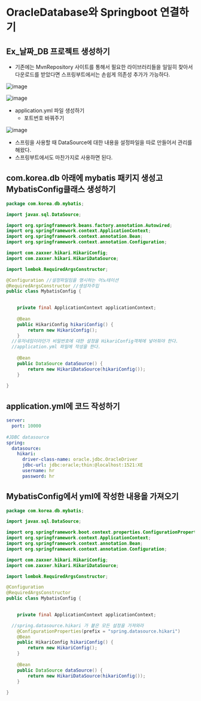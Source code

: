 # OracleDatabase와 Springboot 연결하기

## Ex_날짜_DB 프로젝트 생성하기
- 기존에는 MvnRepository 사이트를 통해서 필요한 라이브러리들을 일일히 찾아서 다운로드를 받았다면 스프링부트에서는 손쉽게 의존성 추가가 가능하다.

![image](https://github.com/to7485/Web1500/assets/54658614/89c7d872-00b3-4b66-a98e-15a77356c4d3)

![image](https://github.com/to7485/Web1500/assets/54658614/68f6ae7b-abcd-456a-8b71-ab8574022d17)

- application.yml 파일 생성하기
  - 포트번호 바꿔주기

 ![image](https://github.com/to7485/Web1500/assets/54658614/33b5b7e3-8c9f-48a8-9f86-a84b487edbce)

- 스프링을 사용할 때 DataSource에 대한 내용을 설정파일을 따로 만들어서 관리를 해왔다.
- 스프링부트에서도 마찬가지로 사용하면 된다.

## com.korea.db 아래에 mybatis 패키지 생성고 MybatisConfig클래스 생성하기
```java
package com.korea.db.mybatis;

import javax.sql.DataSource;

import org.springframework.beans.factory.annotation.Autowired;
import org.springframework.context.ApplicationContext;
import org.springframework.context.annotation.Bean;
import org.springframework.context.annotation.Configuration;

import com.zaxxer.hikari.HikariConfig;
import com.zaxxer.hikari.HikariDataSource;

import lombok.RequiredArgsConstructor;

@Configuration //설정파일임을 명시하는 어노테이션
@RequiredArgsConstructor //생성자주입
public class MybatisConfig {

	
	private final ApplicationContext applicationContext;
	
	@Bean
	public HikariConfig hikariConfig() {
		return new HikariConfig();
	}
  //유저네임이라던가 비밀번호에 대한 설정을 HikariConfig객체에 넣어줘야 한다.
  //application.yml 파일에 작성을 한다.
	
	@Bean
	public DataSource dataSource() {
		return new HikariDataSource(hikariConfig());
	}
	
}

```

## application.yml에 코드 작성하기
```yml
server:
  port: 10000
   
#JDBC datasource
spring:
  datasource:
    hikari:
      driver-class-name: oracle.jdbc.OracleDriver
      jdbc-url: jdbc:oracle;thin:@localhost:1521:XE
      username: hr
      password: hr  
```

## MybatisConfig에서 yml에 작성한 내용을 가져오기
```java
package com.korea.db.mybatis;

import javax.sql.DataSource;

import org.springframework.boot.context.properties.ConfigurationProperties;
import org.springframework.context.ApplicationContext;
import org.springframework.context.annotation.Bean;
import org.springframework.context.annotation.Configuration;

import com.zaxxer.hikari.HikariConfig;
import com.zaxxer.hikari.HikariDataSource;

import lombok.RequiredArgsConstructor;

@Configuration
@RequiredArgsConstructor
public class MybatisConfig {

	
	private final ApplicationContext applicationContext;

  //spring.datasource.hikari 가 붙은 모든 설정을 가져와라
	@ConfigurationProperties(prefix = "spring.datasource.hikari")
	@Bean
	public HikariConfig hikariConfig() {
		return new HikariConfig();
	}
	
	@Bean
	public DataSource dataSource() {
		return new HikariDataSource(hikariConfig());
	}
	
}

```





